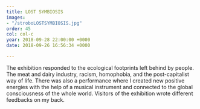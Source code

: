 ```yaml
---
title: LOST SYMBIOSIS
images:
- "/stroboLOSTSYMBIOSIS.jpg"
order: 45
col: col-c
year: 2018-09-28 22:00:00 +0000
date: 2018-09-26 16:56:34 +0000

---
```

The exhibition responded to the ecological footprints left behind by people. The meat and dairy industry, racism, homophobia, and the post-capitalist way of life. There was also a performance where I created new positive energies with the help of a musical instrument and connected to the global consciousness of the whole world. Visitors of the exhibition wrote different feedbacks on my back.
